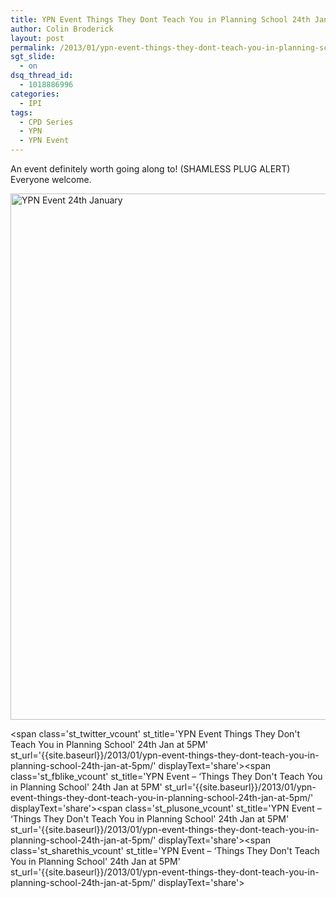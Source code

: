 ```yaml
---
title: YPN Event Things They Dont Teach You in Planning School 24th Jan at 5PM
author: Colin Broderick
layout: post
permalink: /2013/01/ypn-event-things-they-dont-teach-you-in-planning-school-24th-jan-at-5pm/
sgt_slide:
  - on
dsq_thread_id:
  - 1018886996
categories:
  - IPI
tags:
  - CPD Series
  - YPN
  - YPN Event
---
```


An event definitely worth going along to! (SHAMLESS PLUG ALERT) Everyone welcome.

[<img class="alignnone" alt="YPN Event 24th January" src="http://www.irishplanninginstitute.ie/uploads/images/abp_workshop_jan2012_final.jpg" width="595" height="842" />][1]

<span class='st\_twitter\_vcount' st\_title='YPN Event Things They Don't Teach You in Planning School' 24th Jan at 5PM' st\_url='{{site.baseurl}}/2013/01/ypn-event-things-they-dont-teach-you-in-planning-school-24th-jan-at-5pm/' displayText='share'></span><span class='st\_fblike\_vcount' st\_title='YPN Event &#8211; &#8216;Things They Don't Teach You in Planning School' 24th Jan at 5PM' st\_url='{{site.baseurl}}/2013/01/ypn-event-things-they-dont-teach-you-in-planning-school-24th-jan-at-5pm/' displayText='share'></span><span class='st\_plusone\_vcount' st\_title='YPN Event &#8211; &#8216;Things They Don't Teach You in Planning School' 24th Jan at 5PM' st\_url='{{site.baseurl}}/2013/01/ypn-event-things-they-dont-teach-you-in-planning-school-24th-jan-at-5pm/' displayText='share'></span><span class='st\_sharethis\_vcount' st\_title='YPN Event &#8211; &#8216;Things They Don't Teach You in Planning School' 24th Jan at 5PM' st\_url='{{site.baseurl}}/2013/01/ypn-event-things-they-dont-teach-you-in-planning-school-24th-jan-at-5pm/' displayText='share'></span>

 [1]: http://ypn.ie/?p=167